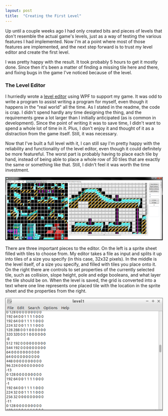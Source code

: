 ```yaml
---
layout: post
title:  "Creating the First Level"
---
```

Up until a couple weeks ago I had only created bits and pieces of levels that
don't resemble the actual game's levels, just as a way of testing the various
features I had implemented. Now I'm at a point where most of those features are
implemented, and the next step forward is to trust my level editor and create
the first level.

I was pretty happy with the result. It took probably 5 hours to get it mostly
done. Since then it's been a matter of finding a missing tile here and there,
and fixing bugs in the game I've noticed because of the level.

### The Level Editor

I hurriedly wrote a [level
editor](https://github.com/PlanetLotus/PlatformerLevelDesigner) using WPF to
support my game. It was odd to write a program to assist writing a program for
myself, even though it happens in the "real world" all the time. As I stated in
the readme, the code is crap. I didn't spend hardly any time designing the
thing, and the requirements grew a lot larger than I initially anticipated (as
is common in development). Since the point of writing it was to save
time, I didn't want to spend a whole lot of time in it. Plus, I don't enjoy it
and thought of it as a distraction from the game itself. Still, it was necessary.

Now that I've built a full level with it, I can still say I'm pretty happy with
the reliability and functionality of the level editor, even though it could
definitely be more featureful. The worst part is probably having to place each
tile by hand, instead of being able to place a whole row of 30 tiles that are
exactly the same or something like that. Still, I didn't feel it was worth the
time investment.

<img src="../_images/level_editor.png">

There are three important pieces to the editor. On the left is a sprite sheet
filled with tiles to choose from. My editor takes a file as input and splits it
up into tiles of a size you specify (in this case, 32x32 pixels). In the middle
is the level itself, of a size you specify, and filled with tiles you place
onto it. On the right there are controls to set properties of the currently
selected tile, such as collision, slope height, pole and edge booleans, and
what layer the tile should be on. When the level is saved, the grid is
converted into a text where one line represents one placed tile with the
location in the sprite sheet and the properties from the right.

<img src="../_images/level_text.png">
